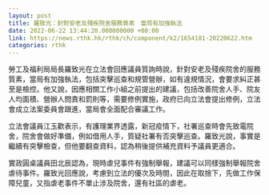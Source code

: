 ```yaml
---
layout: post
title: 羅致光：針對安老及殘疾院舍服務質素　當局有加強執法
date: 2022-06-22 13:44:20.000000000 +08:00
link: https://news.rthk.hk/rthk/ch/component/k2/1654181-20220622.htm
categories: rthk
---
```


勞工及福利局局長羅致光在立法會回應議員質詢時說，針對安老及殘疾院舍的服務質素，當局有加強執法，包括突擊巡查和規管營辦，如有違規情況，會要求糾正甚至是檢控。他又說，因應相關工作小組之前提出的建議，包括改善院舍人手、院友人均面積、營辦人問責和罰則等，需要修例實施，政府已向立法會提出修例，立法會成立法案委員會跟進，當局會全面配合審議工作。

立法會議員江玉歡表示，有護理業界透露，新冠疫情下，社署巡查時會先致電院舍，院舍會做好準備，例如借用人手，質疑社署有否突擊巡查。羅致光說，事實是繼續有突擊檢查，但他要翻查資料，認為稍後提供補充資料予議員更適合。

實政圓桌議員田北辰認為，現時虐兒事件有強制舉報，建議可以同樣強制舉報院舍虐待事件。羅致光回應說，考慮到立法的優次及時間，因此在取捨下，先做工作保障兒童，又指虐老事件不單止涉及院舍，還有社區的虐老。
